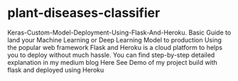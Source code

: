 # plant-diseases-classifier

Keras-Custom-Model-Deployment-Using-Flask-And-Heroku.
Basic Guide to land your Machine Learning or Deep Learning Model to production Using the popular web framework Flask and Heroku is a cloud platform to helps you to deploy without much hassle.
You can find step-by-step detailed explanation in my medium blog Here
See Demo of my project build with flask and deployed using Heroku
